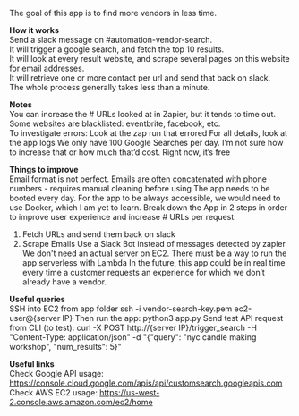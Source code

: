 The goal of this app is to find more vendors in less time.

<b>How it works</b> <br>
Send a slack message on #automation-vendor-search. <br>
It will trigger a google search, and fetch the top 10 results. <br>
It will look at every result website, and scrape several pages on this website for email addresses. <br>
It will retrieve one or more contact per url and send that back on slack. <br>
The whole process generally takes less than a minute. <br>

<b>Notes</b><br>
You can increase the # URLs looked at in Zapier, but it tends to time out. <br>
Some websites are blacklisted: eventbrite, facebook, etc. <br>
To investigate errors:
Look at the zap run that errored
For all details, look at the app logs 
We only have 100 Google Searches per day. I’m not sure how to increase that or how much that’d cost. Right now, it’s free

<b>Things to improve</b><br>
Email format is not perfect. Emails are often concatenated with phone numbers - requires manual cleaning before using
The app needs to be booted every day. For the app to be always accessible, we would need to use Docker, which I am yet to learn. 
Break down the App in 2 steps in order to improve user experience and increase # URLs per request:
1. Fetch URLs and send them back on slack
2. Scrape Emails 
Use a Slack Bot instead of messages detected by zapier
We don't need an actual server on EC2. There must be a way to run the app serverless with Lambda 
In the future, this app could be in real time every time a customer requests an experience for which we don’t already have a vendor.

<b>Useful queries</b><br>
SSH into EC2 from app folder
ssh -i vendor-search-key.pem ec2-user@{server IP}
Then run the app: python3 app.py
Send test API request from CLI (to test): 
curl -X POST http://{server IP}/trigger_search -H "Content-Type: application/json" -d "{\"query\": \"nyc candle making workshop\", \"num_results\": 5}"

<b>Useful links</b><br>
Check Google API usage: https://console.cloud.google.com/apis/api/customsearch.googleapis.com
Check AWS EC2 usage: https://us-west-2.console.aws.amazon.com/ec2/home

